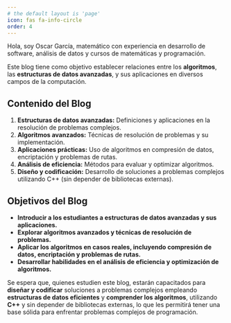 ```yaml
---
# the default layout is 'page'
icon: fas fa-info-circle
order: 4
---
```


Hola, soy Oscar García, matemático con experiencia en desarrollo de software, análisis de datos y cursos de matemáticas y programación.

Este blog tiene como objetivo establecer relaciones entre los **algoritmos**, las **estructuras de datos avanzadas**, y sus aplicaciones en diversos campos de la computación.

## Contenido del Blog

1. **Estructuras de datos avanzadas:** Definiciones y aplicaciones en la resolución de problemas complejos.
2. **Algoritmos avanzados:** Técnicas de resolución de problemas y su implementación.
3. **Aplicaciones prácticas:** Uso de algoritmos en compresión de datos, encriptación y problemas de rutas.
4. **Análisis de eficiencia:** Métodos para evaluar y optimizar algoritmos.
5. **Diseño y codificación:** Desarrollo de soluciones a problemas complejos utilizando C++ (sin depender de bibliotecas externas).

## Objetivos del Blog

- **Introducir a los estudiantes a estructuras de datos avanzadas y sus aplicaciones.**
- **Explorar algoritmos avanzados y técnicas de resolución de problemas.**
- **Aplicar los algoritmos en casos reales, incluyendo compresión de datos, encriptación y problemas de rutas.**
- **Desarrollar habilidades en el análisis de eficiencia y optimización de algoritmos.**

Se espera que, quienes estudien este blog, estarán capacitados para **diseñar y codificar** soluciones a problemas complejos empleando **estructuras de datos eficientes** y **comprender los algoritmos**, utilizando **C++** y sin depender de bibliotecas externas, lo que les permitirá tener una base sólida para enfrentar problemas complejos de programación.

<!--
> Add Markdown syntax content to file `_tabs/about.md`{: .filepath } and it will show up on this page.
{: .prompt-tip }

> This is an example of a Tip.
{: .prompt-tip }

> This is an example of an Info block.
{: .prompt-info }

> This is an example of a Warning block.
{: .prompt-warning }

> This is an example of a Danger block.
{: .prompt-danger }
-->
